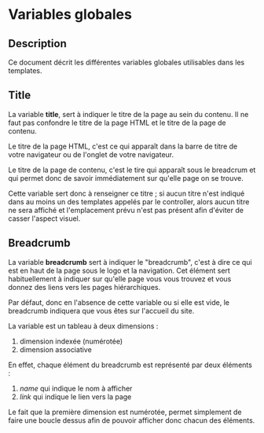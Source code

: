 # Variables globales

## Description
Ce document décrit les différentes variables globales utilisables dans les templates.

## Title
La variable **title**, sert à indiquer le titre de la page au sein du contenu.
Il ne faut pas confondre le titre de la page HTML et le titre de la page de contenu.

Le titre de la page HTML, c'est ce qui apparaît dans la barre de titre de votre navigateur
ou de l'onglet de votre navigateur.

Le titre de la page de contenu, c'est le tire qui apparaît sous le breadcrum
et qui permet donc de savoir immédiatement sur qu'elle page on se trouve.

Cette variable sert donc à renseigner ce titre ; si aucun titre n'est indiqué
dans au moins un des templates appelés par le controller, alors aucun titre
ne sera affiché et l'emplacement prévu n'est pas présent afin d'éviter de casser
l'aspect visuel.

## Breadcrumb
La variable **breadcrumb** sert à indiquer le "breadcrumb",
c'est à dire ce qui est en haut de la page sous le logo et la navigation.
Cet élément sert habituellement à indiquer sur qu'elle page vous vous trouvez
et vous donnez des liens vers les pages hiérarchiques.

Par défaut, donc en l'absence de cette variable ou si elle est vide,
le breadcrumb indiquera que vous êtes sur l'accueil du site.

La variable est un tableau à deux dimensions :
1. dimension indexée (numérotée)
2. dimension associative

En effet, chaque élément du breadcrumb est représenté par deux éléments :
1. *name* qui indique le nom à afficher
2. *link* qui indique le lien vers la page

Le fait que la première dimension est numérotée,
permet simplement de faire une boucle dessus afin de pouvoir
afficher donc chacun des éléments.

